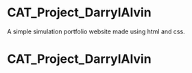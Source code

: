 # CAT_Project_DarrylAlvin
A simple simulation portfolio website made using html and css.
# CAT_Project_DarrylAlvin
